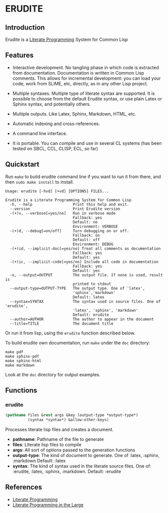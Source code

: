 # ERUDITE

## Introduction

Erudite is a [Literate Programming](http://en.wikipedia.org/wiki/Literate_programming) System for Common Lisp

## Features

* Interactive development. No tangling phase in which code is extracted from documentation. Documentation is written in Common Lisp comments. This allows for incremental development: you can load your code, work from SLIME, etc, directly, as in any other Lisp project.

* Multiple syntaxes. Multiple type of literate syntax are supported. It is possible to choose from the default Erudite syntax, or use plain Latex or Sphinx syntax, and potentially others.

* Multiple outputs. Like Latex, Sphinx, Markdown, HTML, etc.

* Automatic indexing and cross-references.

* A command line interface.

* It is portable. You can compile and use in several CL systems (has been tested on SBCL, CCL, CLISP, ECL, so far)

## Quickstart

Run `make` to build erudite command line if you want to run it from there, and then `sudo make install` to install.

```
Usage: erudite [-hvd] [+vd] [OPTIONS] FILES...

Erudite is a Literate Programming System for Common Lisp
  -h, --help                  Print this help and exit.
  --version                   Print Erudite version
  -(+)v, --verbose[=yes/no]   Run in verbose mode
                              Fallback: yes
                              Default: no
                              Environment: VERBOSE
  -(+)d, --debug[=on/off]     Turn debugging on or off.
                              Fallback: on
                              Default: off
                              Environment: DEBUG
  -(+)id, --implicit-doc[=yes/no] Treat all comments as documentation
                              Fallback: yes
                              Default: yes
  -(+)ic, --implicit-code[=yes/no] Include all code in documentation
                              Fallback: yes
                              Default: yes
  -o, --output=OUTPUT         The output file. If none is used, result is 
                              printed to stdout
  --output-type=OUTPUT-TYPE   The output type. One of 'latex', 
                              'sphinx','markdown'
                              Default: latex
  --syntax=SYNTAX             The syntax used in source files. One of 'erudite',
                              'latex', 'sphinx', 'markdown'
                              Default: erudite
  --author=AUTHOR             The author to appear in the document
  --title=TITLE               The document title
```

Or run it from lisp, using the `erudite` function described below.

To build erudite own documentation, run `make` under the `doc` directory:

```
make pdf
make sphinx-pdf
make sphinx-html
make markdown
```

Look at the `doc` directory for output examples.

## Functions
### erudite

```lisp
(pathname files &rest args &key (output-type *output-type*)
          (syntax *syntax*) &allow-other-keys)
```

Processes literate lisp files and creates a document.

- **pathname**: Pathname of the file to generate
- **files**: Literate lisp files to compile
- **args**: All sort of options passed to the generation functions
- **output-type**: The kind of document to generate.
                   One of :latex, :sphinx, :markdown
                   Default: :latex
- **syntax**:  The kind of syntax used in the literate source files.
                   One of: :erudite, :latex, :sphinx, :markdown.
                   Default: :erudite

## References

* [Literate Programming](http://en.wikipedia.org/wiki/Literate_programming)
* [Literate Programming in the Large](https://youtu.be/Av0PQDVTP4A)
